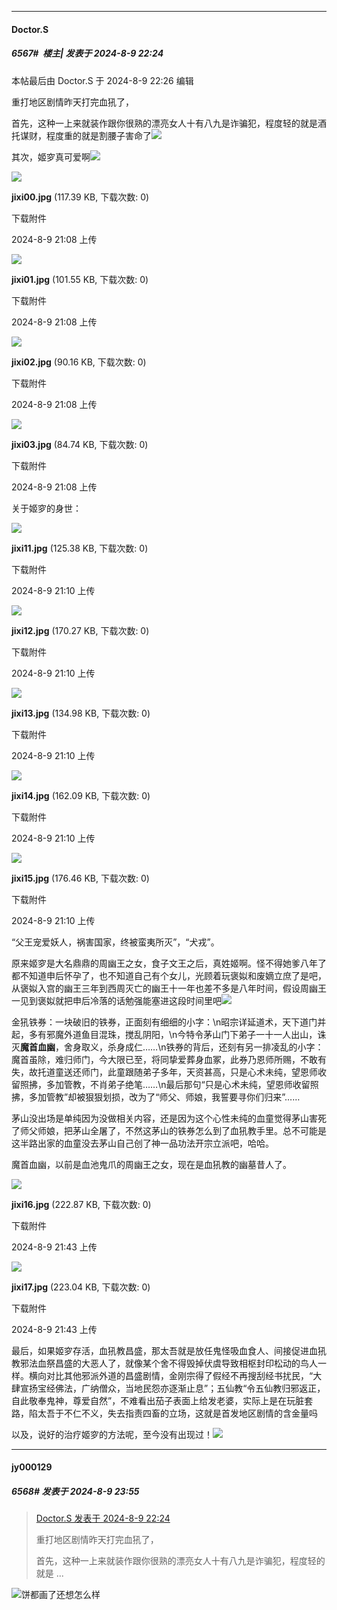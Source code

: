 ﻿
*****

####  Doctor.S  
##### 6567#         楼主| 发表于 2024-8-9 22:24

 本帖最后由 Doctor.S 于 2024-8-9 22:26 编辑 

重打地区剧情昨天打完血犼了，

首先，这种一上来就装作跟你很熟的漂亮女人十有八九是诈骗犯，程度轻的就是酒托谋财，程度重的就是割腰子害命了<img src="https://static.saraba1st.com/image/smiley/face2017/086.png" referrerpolicy="no-referrer">

其次，姬穸真可爱啊<img src="https://static.saraba1st.com/image/smiley/face2017/075.png" referrerpolicy="no-referrer">

<img src="https://img.saraba1st.com/forum/202408/09/210833mkuewsjwwwkih08m.jpg" referrerpolicy="no-referrer">

<strong>jixi00.jpg</strong> (117.39 KB, 下载次数: 0)

下载附件

2024-8-9 21:08 上传

<img src="https://img.saraba1st.com/forum/202408/09/210837wdovnntd1n1mmzan.jpg" referrerpolicy="no-referrer">

<strong>jixi01.jpg</strong> (101.55 KB, 下载次数: 0)

下载附件

2024-8-9 21:08 上传

<img src="https://img.saraba1st.com/forum/202408/09/210843jwbslel4gsggfsfw.jpg" referrerpolicy="no-referrer">

<strong>jixi02.jpg</strong> (90.16 KB, 下载次数: 0)

下载附件

2024-8-9 21:08 上传

<img src="https://img.saraba1st.com/forum/202408/09/210847vi0eizo70yulye4c.jpg" referrerpolicy="no-referrer">

<strong>jixi03.jpg</strong> (84.74 KB, 下载次数: 0)

下载附件

2024-8-9 21:08 上传

关于姬穸的身世：

<img src="https://img.saraba1st.com/forum/202408/09/211000y0ir4170cwq4saa4.jpg" referrerpolicy="no-referrer">

<strong>jixi11.jpg</strong> (125.38 KB, 下载次数: 0)

下载附件

2024-8-9 21:10 上传

<img src="https://img.saraba1st.com/forum/202408/09/211004dm0r3a3zrolltr0f.jpg" referrerpolicy="no-referrer">

<strong>jixi12.jpg</strong> (170.27 KB, 下载次数: 0)

下载附件

2024-8-9 21:10 上传

<img src="https://img.saraba1st.com/forum/202408/09/211008t5dok858iotv7dzz.jpg" referrerpolicy="no-referrer">

<strong>jixi13.jpg</strong> (134.98 KB, 下载次数: 0)

下载附件

2024-8-9 21:10 上传

<img src="https://img.saraba1st.com/forum/202408/09/211014cjebxbvt16zfzzt6.jpg" referrerpolicy="no-referrer">

<strong>jixi14.jpg</strong> (162.09 KB, 下载次数: 0)

下载附件

2024-8-9 21:10 上传

<img src="https://img.saraba1st.com/forum/202408/09/211044juufhc8kmk7nn3md.jpg" referrerpolicy="no-referrer">

<strong>jixi15.jpg</strong> (176.46 KB, 下载次数: 0)

下载附件

2024-8-9 21:10 上传

“父王宠爱妖人，祸害国家，终被蛮夷所灭”，“犬戎”。

原来姬穸是大名鼎鼎的周幽王之女，食子文王之后，真姓姬啊。怪不得她爹八年了都不知道申后怀孕了，也不知道自己有个女儿，光顾着玩褒姒和废嫡立庶了是吧，从褒姒入宫的幽王三年到西周灭亡的幽王十一年也差不多是八年时间，假设周幽王一见到褒姒就把申后冷落的话勉强能塞进这段时间里吧<img src="https://static.saraba1st.com/image/smiley/face2017/037.png" referrerpolicy="no-referrer">

金犼铁券：一块破旧的铁券，正面刻有细细的小字：\n昭宗详延道术，天下道门并起，多有邪魔外道鱼目混珠，搅乱阴阳，\n今特令茅山门下弟子一十一人出山，诛灭<strong>魔首血幽</strong>，舍身取义，杀身成仁……\n铁券的背后，还刻有另一排凌乱的小字：魔首虽除，难归师门，今大限已至，将同挚爱葬身血冢，此券乃恩师所赐，不敢有失，故托道童送还师门，此童跟随弟子多年，天资甚高，只是心术未纯，望恩师收留照拂，多加管教，不肖弟子绝笔……\n最后那句“只是心术未纯，望恩师收留照拂，多加管教”却被狠狠划损，改为了“师父、师娘，我誓要寻你们归来”……

茅山没出场是单纯因为没做相关内容，还是因为这个心性未纯的血童觉得茅山害死了师父师娘，把茅山全屠了，不然这茅山的铁券怎么到了血犼教手里。总不可能是这半路出家的血童没去茅山自己创了神一品功法开宗立派吧，哈哈。

魔首血幽，以前是血池鬼爪的周幽王之女，现在是血犼教的幽墓昔人了。

<img src="https://img.saraba1st.com/forum/202408/09/214334b2pz15ee2812egme.jpg" referrerpolicy="no-referrer">

<strong>jixi16.jpg</strong> (222.87 KB, 下载次数: 0)

下载附件

2024-8-9 21:43 上传

<img src="https://img.saraba1st.com/forum/202408/09/214341fi4kkaodvd77au4a.jpg" referrerpolicy="no-referrer">

<strong>jixi17.jpg</strong> (223.04 KB, 下载次数: 0)

下载附件

2024-8-9 21:43 上传

最后，如果姬穸存活，血犼教昌盛，那太吾就是放任鬼怪吸血食人、间接促进血犼教邪法血祭昌盛的大恶人了，就像某个舍不得毁掉伏虞导致相枢封印松动的鸟人一样。横向对比其他邪派外道的昌盛剧情，金刚宗得了假经不再搜刮经书扰民，“大肆宣扬宝经佛法，广纳僧众，当地民怨亦逐渐止息”；五仙教“令五仙教归邪返正，自此敬奉鬼神，尊爱自然”，不难看出茄子表面上给发老婆，实际上是在玩脏套路，陷太吾于不仁不义，失去指责四畜的立场，这就是首发地区剧情的含金量吗

以及，说好的治疗姬穸的方法呢，至今没有出现过！<img src="https://static.saraba1st.com/image/smiley/face2017/127.png" referrerpolicy="no-referrer">


*****

####  jy000129  
##### 6568#       发表于 2024-8-9 23:55

<blockquote><a href="httphttps://bbs.saraba1st.com/2b/forum.php?mod=redirect&amp;goto=findpost&amp;pid=65848622&amp;ptid=2092193" target="_blank">Doctor.S 发表于 2024-8-9 22:24</a>

重打地区剧情昨天打完血犼了，

首先，这种一上来就装作跟你很熟的漂亮女人十有八九是诈骗犯，程度轻的就是 ...</blockquote>
<img src="https://static.saraba1st.com/image/smiley/face2017/053.png" referrerpolicy="no-referrer">饼都画了还想怎么样

